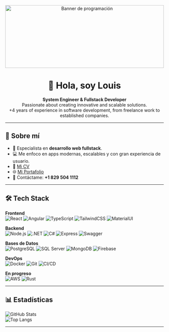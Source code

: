 <div align="center">
  <img src="https://chatgpt.com/s/m_68b8940f56e0819193439837044bc3d0" 
       alt="Banner de programación" 
       width="100%" 
       height="200px"/>
  
  # 👋 Hola, soy Louis  
  **System Engineer & Fullstack Developer**  
Passionate about creating innovative and scalable solutions.  
  +4 years of experience in software development, from freelance work to established companies.
</div>

---

## 🚀 Sobre mí  
- 🔭 Especialista en **desarrollo web fullstack**.  
- 💻 Me enfoco en apps modernas, escalables y con gran experiencia de usuario.  
- 📄 [Mi CV](https://acortar.link/BmVi2o)  
- 🌐 [Mi Portafolio](https://waka-code.github.io/Waddimi_Saint_louis/#)  
- 📩 Contáctame: **+1 829 504 1112**

---

## 🛠️ Tech Stack  

**Frontend**  
![React](https://img.shields.io/badge/React-61DAFB?logo=react&logoColor=black) ![Angular](https://img.shields.io/badge/Angular-DD0031?logo=angular&logoColor=white) ![TypeScript](https://img.shields.io/badge/TypeScript-3178C6?logo=typescript&logoColor=white) ![TailwindCSS](https://img.shields.io/badge/TailwindCSS-06B6D4?logo=tailwindcss&logoColor=white) ![MaterialUI](https://img.shields.io/badge/MUI-007FFF?logo=mui&logoColor=white)  

**Backend**  
![Node.js](https://img.shields.io/badge/Node.js-339933?logo=node.js&logoColor=white) ![.NET](https://img.shields.io/badge/.NET-512BD4?logo=dotnet&logoColor=white) ![C#](https://img.shields.io/badge/C%23-239120?logo=c-sharp&logoColor=white) ![Express](https://img.shields.io/badge/Express-000000?logo=express&logoColor=white) ![Swagger](https://img.shields.io/badge/Swagger-85EA2D?logo=swagger&logoColor=black)  

**Bases de Datos**  
![PostgreSQL](https://img.shields.io/badge/PostgreSQL-4169E1?logo=postgresql&logoColor=white) ![SQL Server](https://img.shields.io/badge/SQL%20Server-CC2927?logo=microsoftsqlserver&logoColor=white) ![MongoDB](https://img.shields.io/badge/MongoDB-47A248?logo=mongodb&logoColor=white) ![Firebase](https://img.shields.io/badge/Firebase-FFCA28?logo=firebase&logoColor=black)  

**DevOps**  
![Docker](https://img.shields.io/badge/Docker-2496ED?logo=docker&logoColor=white) ![Git](https://img.shields.io/badge/Git-F05032?logo=git&logoColor=white) ![CI/CD](https://img.shields.io/badge/CI%2FCD%20Pipeline-4285F4?logo=githubactions&logoColor=white)  

**En progreso**  
![AWS](https://img.shields.io/badge/AWS-232F3E?logo=amazonaws&logoColor=white) ![Rust](https://img.shields.io/badge/Rust-000000?logo=rust&logoColor=white)  

---

## 📊 Estadísticas  

![GitHub Stats](https://github-readme-stats.vercel.app/api?username=waka-code&show_icons=true&theme=radical)  
![Top Langs](https://github-readme-stats.vercel.app/api/top-langs/?username=waka-code&layout=compact&theme=radical)

---

